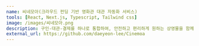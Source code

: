 ```yaml
---
name: 씨네모아(크라우드 펀딩 기반 영화관 대관 자동화 서비스)
tools: [React, Next.js, Typescript, Tailwind css]
image: /images/씨네모아.png
description: 구인-대관-결제를 하나로 통합하여, 안전하고 편리하게 원하는 상영물을 함께 모여 볼 수 있는 플랫폼
external_url: https://github.com/daeyeon-lee/Cinemoa
---
```

